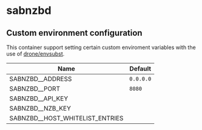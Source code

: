# sabnzbd

## Custom environment configuration

This container support setting certain custom enviroment variables with the use of [drone/envsubst](https://github.com/drone/envsubst).

| Name                            | Default   |
|---------------------------------|-----------|
| SABNZBD__ADDRESS                | `0.0.0.0` |
| SABNZBD__PORT                   | `8080`    |
| SABNZBD__API_KEY                |           |
| SABNZBD__NZB_KEY                |           |
| SABNZBD__HOST_WHITELIST_ENTRIES |           |

